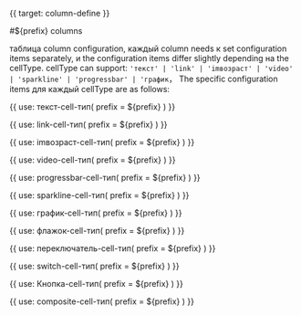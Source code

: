 {{ target: column-define }}

#${prefix} columns

таблица column configuration, каждый column needs к set configuration items separately, и the configuration items differ slightly depending на the cellType. cellType can support: `'текст' | 'link' | 'imвозраст' | 'video' | 'sparkline' | 'progressbar' | 'график`， The specific configuration items для каждый cellType are as follows:

{{ use: текст-cell-тип(
    prefix = ${prefix}
) }}

{{ use: link-cell-тип(
    prefix = ${prefix}
) }}

{{ use: imвозраст-cell-тип(
    prefix = ${prefix}
) }}

{{ use: video-cell-тип(
    prefix = ${prefix}
) }}

{{ use: progressbar-cell-тип(
    prefix = ${prefix}
) }}

{{ use: sparkline-cell-тип(
    prefix = ${prefix}
) }}

{{ use: график-cell-тип(
    prefix = ${prefix}
) }}

{{ use: флажок-cell-тип(
    prefix = ${prefix}
) }}

{{ use: переключатель-cell-тип(
    prefix = ${prefix}
) }}

{{ use: switch-cell-тип(
    prefix = ${prefix}
) }}

{{ use: Кнопка-cell-тип(
    prefix = ${prefix}
) }}

{{ use: composite-cell-тип(
    prefix = ${prefix}
) }}
